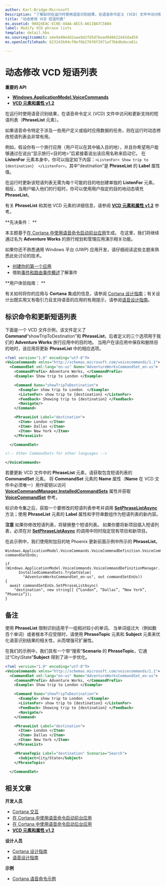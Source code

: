 ```yaml
---
author: Karl-Bridge-Microsoft
Description: "了解如何在运行时使用语音识别结果，在语音命令定义 (VCD) 文件中访问和更新支持的短语列表（PhraseList 元素）。"
title: "动态修改 VCD 短语列表"
ms.assetid: 98024EAC-EC0E-44AA-AEC5-A611BA7C5884
label: Modify VCD phrase lists
template: detail.hbs
ms.sourcegitcommit: a4e9a90edd2aae9d2fd5d7bead948422d43dad59
ms.openlocfilehash: 623243b94cf8ef6b276f8f2971af7bbdbdece81c

---
```


# 动态修改 VCD 短语列表





**重要的 API**

-   [**Windows.ApplicationModel.VoiceCommands**](https://msdn.microsoft.com/library/windows/apps/dn706594)
-   [**VCD 元素和属性 v1.2**](https://msdn.microsoft.com/library/windows/apps/dn706593)

在运行时使用语音识别结果，在语音命令定义 (VCD) 文件中访问和更新支持的短语列表（**PhraseList** 元素）。

如果语音命令特定于涉及一些用户定义或临时应用数据的任务，则在运行时动态修改短语列表会非常有用。 

例如，假设你有一个旅行应用（用户可以在其中输入目的地），并且你希望用户能够通过在说出“显示旅行&lt;目的地&gt;”后紧接着说出该应用名称来启动它。 在 **ListenFor** 元素本身中，你可以指定如下内容：`<ListenFor> Show trip to {destination}  </ListenFor>`，其中“destination”是 **PhraseList** 的 **Label** 属性值。

在运行时更新该短语列表无需为每个可能的目的地创建单独的 **ListenFor** 元素。 相反，当用户输入他们的行程时，你可以使用用户指定的目的地动态填充 **PhraseList**。 

有关 **PhraseList** 和其他 VCD 元素的详细信息，请参阅 [**VCD 元素和属性 v1.2**](https://msdn.microsoft.com/library/windows/apps/dn706593) 参考。

**先决条件：  **

本主题基于[在 Cortana 中使用语音命令启动前台应用](launch-a-foreground-app-with-voice-commands-in-cortana.md)生成。 在这里，我们将继续通过名为 **Adventure Works** 的旅行规划和管理应用演示相关功能。

如果你还不熟悉通用 Windows 平台 (UWP) 应用开发，请仔细阅读这些主题来熟悉此处讨论的技术。

-   [创建你的第一个应用](https://msdn.microsoft.com/library/windows/apps/bg124288)
-   借助[事件和路由事件概述](https://msdn.microsoft.com/library/windows/apps/mt185584)了解事件

**用户体验指南：  **

有关如何将你的应用与 **Cortana** 集成的信息，请参阅 [Cortana 设计指南](https://msdn.microsoft.com/library/windows/apps/dn974233)；有关设计出既实用又有吸引力且支持语音的应用的有用提示，请参阅[语音设计指南](https://msdn.microsoft.com/library/windows/apps/dn596121)。

## <span id="Identify_the_command"></span><span id="identify_the_command"></span><span id="IDENTIFY_THE_COMMAND"></span>标识命令和更新短语列表

下面是一个 VCD 文件示例，该文件定义了 **Command**“showTripToDestination”和 **PhraseList**，后者定义的三个选项用于我们的 **Adventure Works** 旅行应用中的目的地。 当用户在该应用中保存和删除目的地时，该应用将更新 **PhraseList** 中的相应选项。

```XML
<?xml version="1.0" encoding="utf-8"?>
<VoiceCommands xmlns="http://schemas.microsoft.com/voicecommands/1.1">
  <CommandSet xml:lang="en-us" Name="AdventureWorksCommandSet_en-us">
    <CommandPrefix> Adventure Works, </CommandPrefix>
    <Example> Show trip to London </Example>

    <Command Name="showTripToDestination">
      <Example> show trip to London  </Example>
      <ListenFor> show trip to {destination} </ListenFor>
      <Feedback> Showing trip to {destination} </Feedback>
      <Navigate/>
    </Command>

    <PhraseList Label="destination">
      <Item> London </Item>
      <Item> Dallas </Item>
      <Item> New York </Item>
    </PhraseList>

  </CommandSet>

<!-- Other CommandSets for other languages -->

</VoiceCommands>

```

若要更新 VCD 文件中的 **PhraseList** 元素，请获取包含短语列表的 **CommandSet** 元素。 将 **CommandSet** 元素的 **Name** 属性（**Name** 在 VCD 文件中必须唯一）用作密钥以访问 [**VoiceCommandManager.InstalledCommandSets**](https://msdn.microsoft.com/library/windows/apps/dn653257) 属性并获取 [**VoiceCommandSet**](https://msdn.microsoft.com/library/windows/apps/dn653258) 参考。

标识命令集之后，获取一个要修改的短语列表参考并调用 [**SetPhraseListAsync**](https://msdn.microsoft.com/library/windows/apps/dn653261) 方法；使用 **PhraseList** 元素的 **Label** 属性和字符串数组作为短语列表的新内容。

**注意** 如果你修改短语列表，将替换整个短语列表。 如果你要将新项目插入短语列表，必须在对 [**SetPhraseListAsync**](https://msdn.microsoft.com/library/windows/apps/dn653261) 的调用中同时指定现有项目和新项目。

在此示例中，我们使用附加目的地 Phoenix 更新前面示例中所示的 **PhraseList**。

```CSharp
Windows.ApplicationModel.VoiceCommands.VoiceCommnadDefinition.VoiceCommandSet commandSetEnUs;

if (Windows.ApplicationModel.VoiceCommands.VoiceCommandDefinitionManager.
      InstalledCommandSets.TryGetValue(
        "AdventureWorksCommandSet_en-us", out commandSetEnUs))
{
  await commandSetEnUs.SetPhraseListAsync(
    "destination", new string[] {“London”, “Dallas”, “New York”, “Phoenix”});
}
```

## <span id="Remarks"></span><span id="remarks"></span><span id="REMARKS"></span>备注


使用 **PhraseList** 限制识别适用于一组相对较小的单词。 当单词组过大（例如数百个单词）或者根本不应受限时，请使用 **PhraseTopic** 元素和 **Subject** 元素来优化语音识别结果的相关性，从而增强可扩展性。

在我们的示例中，我们具有一个带“搜索”**Scenario** 的 **PhraseTopic**，它通过“City\\State”**Subject** 得到了进一步优化。

```XML
<?xml version="1.0" encoding="utf-8"?>
<VoiceCommands xmlns="http://schemas.microsoft.com/voicecommands/1.1">
  <CommandSet xml:lang="en-us" Name="AdventureWorksCommandSet_en-us">
    <CommandPrefix> Adventure Works, </CommandPrefix>
    <Example> Show trip to London </Example>

    <Command Name="showTripToDestination">
      <Example> show trip to London  </Example>
      <ListenFor> show trip to {destination} </ListenFor>
      <Feedback> Showing trip to {destination} </Feedback>
      <Navigate/>
    </Command>

    <PhraseList Label="destination">
      <Item> London </Item>
      <Item> Dallas </Item>
      <Item> New York </Item>
    </PhraseList>

    <PhraseTopic Label="destination" Scenario="Search">
      <Subject>City/State</Subject>
    </PhraseTopic>

  </CommandSet>
```

## <span id="related_topics"></span>相关文章


**开发人员**
* [Cortana 交互](cortana-interactions.md)
* [在 Cortana 中使用语音命令启动前台应用](launch-a-foreground-app-with-voice-commands-in-cortana.md)
* [在 Cortana 中使用语音命令启动后台应用](launch-a-background-app-with-voice-commands-in-cortana.md)
* [**VCD 元素和属性 v1.2**](https://msdn.microsoft.com/library/windows/apps/dn706593)

**设计人员**
* [Cortana 设计指南](https://msdn.microsoft.com/library/windows/apps/dn974233)
* [语音设计指南](https://msdn.microsoft.com/library/windows/apps/dn596121)

**示例**
* [Cortana 语音命令示例](http://go.microsoft.com/fwlink/p/?LinkID=619899)
 

 







<!--HONumber=Jun16_HO3-->


